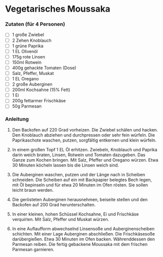 #  Vegetarisches Moussaka

###   Zutaten (für 4 Personen)

-   [ ] 1 große Zwiebel
-   [ ] 2 Zehen Knoblauch
-   [ ] 1 grüne Paprika
-   [ ] 1 EL Olivenöl
-   [ ] 175g rote Linsen
-   [ ] 150ml Rotwein
-   [ ] 400g gehackte Tomaten (Dose)
-   [ ] Salz, Pfeffer, Muskat
-   [ ] 1 EL Oregano
-   [ ] 2 große Auberginen
-   [ ] 200ml Kochsahne (15% Fett)
-   [ ] 1 Ei
-   [ ] 200g fettarmer Frischkäse
-   [ ] 50g Parmesan

###   Anleitung
1. Den Backofen auf 220 Grad vorheizen.
Die Zwiebel schälen und hacken. Den Knoblauch abziehen und durchpressen oder sehr fein würfeln. Die Paprikaschote waschen, putzen, sorgfältig entkernen und klein würfeln.

2. In einem großen Topf 1 EL Öl erhitzen. Zwiebeln, Knoblauch und Paprika darin weich braten, Linsen, Rotwein und Tomaten dazugeben. Das Ganze zum Kochen bringen. Mit Salz, Pfeffer und Oregano würzen. Etwa 30 Minuten köcheln lassen bis die Linsen weich sind.

3. Die Auberginen waschen, putzen und der Länge nach in Scheiben schneiden. Die Scheiben auf ein mit Backpapier belegtes Bech legen, mit Öl bepinseln und für etwa 20 Minuten im Ofen rösten. Sie sollen leicht braun werden.

4.  Die gerösteten Auberginen herausnehmen, beiseite stellen und den Backofen auf 200 Grad herunterschalten.

5. In einer kleinen, hohen Schüssel Kochsahne, Ei und Frischkäse verquirlen. Mit Salz, Pfeffer und Muskat würzen.

6. In eine Auflaufform abwechselnd Linsensoße und Auberginenscheiben schichten. Mit einer Lage Auberginen abschließen. Die Frischkäsesoße darübergießen. Etwa 30 Minuten im Ofen backen. Währenddessen den Parmesan reiben. Die fertig gebackene Moussaka mit dem frischen Parmesan garnieren.
